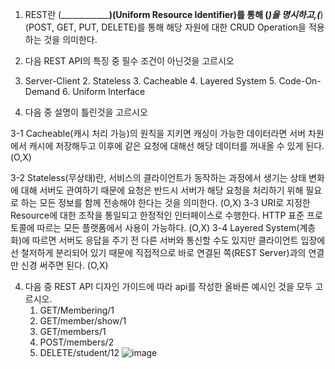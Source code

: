 1. REST란  (________________)(Uniform Resource Identifier)를 통해 (___________)을 명시하고,(_______________)(POST, GET, PUT, DELETE)를 통해 해당 자원에 대한 CRUD Operation을 적용하는 것을 의미한다.



2. 다음 REST API의 특징 중 필수 조건이 아닌것을 고르시오

1. Server-Client
   2. Stateless
   3. Cacheable
   4. Layered System
   5. Code-On-Demand
   6. Uniform Interface


3. 다음 중 설명이 틀린것을 고르시오

3-1 Cacheable(캐시 처리 가능)의 원칙을 지키면 캐싱이 가능한 데이터라면 서버 차원에서 캐시에 저장해두고 이후에 같은 요청에 대해선 해당 데이터를 꺼내올 수 있게 된다. (O,X)

3-2 Stateless(무상태)란, 서비스의 클라이언트가 동작하는 과정에서 생기는 상태 변화에 대해 서버도 관여하기 때문에 요청은 반드시 서버가 해당 요청을 처리하기 위해 필요로 하는 모든 정보를 함께 전송해야 한다는 것을 의미한다. (O,X)
3-3 URI로 지정한 Resource에 대한 조작을 통일되고 한정적인 인터페이스로 수행한다. HTTP 표준 프로토콜에 따르는 모든 플랫폼에서 사용이 가능하다.  (O,X)
3-4 Layered System(계층화)에 따르면 서버도 응답을 주기 전 다른 서버와 통신할 수도 있지만 클라이언트 입장에선 철저하게 분리되어 있기 때문에 직접적으로 바로 연결된 쪽(REST Server)과의 연결만 신경 써주면 된다.  (O,X)


4. 다음 중 REST API 디자인 가이드에 따라 api를 작성한 올바른 예시인 것을 모두 고르시오.
   1. GET/Membering/1
   2. GET/member/show/1
   3. GET/members/1
   4. POST/members/2
   5. DELETE/student/12
![image](https://user-images.githubusercontent.com/53734935/170706568-c8cd11d2-d35b-4796-89a2-3aee4c77ba59.png)
